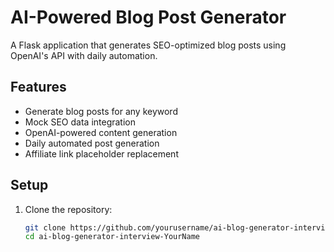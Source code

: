 # AI-Powered Blog Post Generator

A Flask application that generates SEO-optimized blog posts using OpenAI's API with daily automation.

## Features

- Generate blog posts for any keyword
- Mock SEO data integration
- OpenAI-powered content generation
- Daily automated post generation
- Affiliate link placeholder replacement

## Setup

1. Clone the repository:
   ```bash
   git clone https://github.com/yourusername/ai-blog-generator-interview-YourName.git
   cd ai-blog-generator-interview-YourName
   ```
